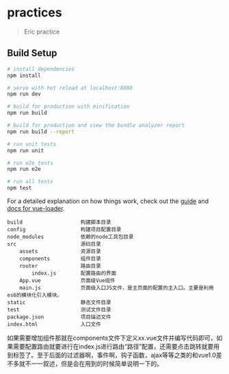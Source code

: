# practices

> Eric practice

## Build Setup

``` bash
# install dependencies
npm install

# serve with hot reload at localhost:8080
npm run dev

# build for production with minification
npm run build

# build for production and view the bundle analyzer report
npm run build --report

# run unit tests
npm run unit

# run e2e tests
npm run e2e

# run all tests
npm test
```

For a detailed explanation on how things work, check out the [guide](http://vuejs-templates.github.io/webpack/) and [docs for vue-loader](http://vuejs.github.io/vue-loader).

    build                   构建脚本目录
    config                  构建项目配置目录
    node_modules            依赖的node工具包目录
    src                     源码目录
        assets              资源目录
        components          组件目录
        router              路由目录
            index.js        配置路由的界面
        App.vue             页面级Vue组件
        main.js             页面级入口JS文件，是主页面的配置的主入口。主要是利用es6的模块化引入模块。
    static                  静态文件目录
    test                    测试文件目录
    package.json            项目描述文件
    index.html              入口文件

如果需要增加组件那就在components文件下定义xx.vue文件并编写代码即可，如果需要配置路由就要进行在index.js进行路由“路径”配置，还需要点击跳转就要用到<router-link></router-link>标签了。至于后面的过滤器啊，事件啊，钩子函数，ajax等等之类的和vue1.0差不多就不一一叙述，但是会在用到的时候简单说明一下的。